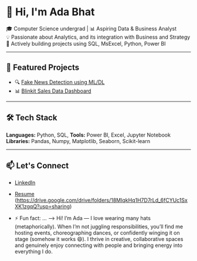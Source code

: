 # 👋 Hi, I'm Ada Bhat  
🎓 Computer Science undergrad | 📊 Aspiring Data & Business Analyst <br>
💡 Passionate about Analytics, and its integration with Business and Strategy <br>
📌 Actively building projects using SQL, MsExcel, Python, Power BI

---

## 🌟 Featured Projects  
- 🔍 [Fake News Detection using ML/DL](https://github.com/adabhat/Fake-news-detection-using-ml-dl)  
- 📊 [Blinkit Sales Data Dashboard](https://github.com/adabhat/Blinkit-Sales-Data-Analysis-Dashboard)


---

## 🛠️ Tech Stack  
**Languages:** Python, SQL, 
**Tools:** Power BI, Excel, Jupyter Notebook  
**Libraries:** Pandas, Numpy, Matplotlib, Seaborn, Scikit-learn  

---

## 📫 Let's Connect  
- [LinkedIn](https://www.linkedin.com/in/ada-bhat)  
- [Resume](#) (https://drive.google.com/drive/folders/18MIqkHq1H7D7rLd_6fCYUc1SxXK1zgqQ?usp=sharing)  


- ⚡ Fun fact: ...
--> Hi! I’m Ada — I love wearing many hats (metaphorically).
When I’m not juggling responsibilities, you’ll find me hosting events, choreographing dances, or confidently winging it on stage (somehow it works 😄).
I thrive in creative, collaborative spaces and genuinely enjoy connecting with people and bringing energy into everything I do.
